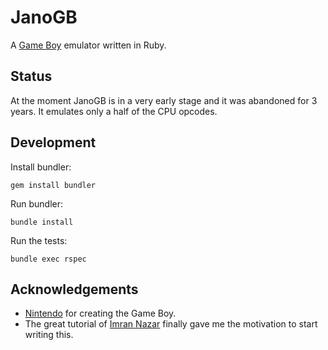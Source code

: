 # JanoGB

A [Game Boy][gameboy] emulator written in Ruby.

[gameboy]: http://en.wikipedia.org/wiki/Game_Boy

## Status

At the moment JanoGB is in a very early stage and it was abandoned for 3
years. It emulates only a half of the CPU opcodes.

## Development

Install bundler:

```
gem install bundler
```

Run bundler:

```
bundle install
```

Run the tests:

```
bundle exec rspec
```

## Acknowledgements

* [Nintendo](nintendo) for creating the Game Boy.
* The great tutorial of [Imran Nazar][imran-nazar] finally gave me the
  motivation to start writing this.

[nintendo]: http://nintendo.com
[imran-nazar]: http://imrannazar.com/GameBoy-Emulation-in-JavaScript

